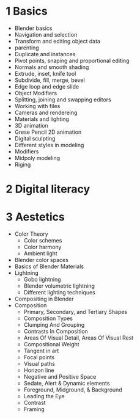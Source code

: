 # 1 Basics
- Blender basics
 - Navigation and selection
 - Transform and editing object data
 - parenting
 - Duplicate and instances
 - Pivot points, snaping and proportional editing
 - Normals and smooth shading
 - Extrude, inset, knife tool
 - Subdivide, fill, merge, bevel
 - Edge loop and edge slide
 - Object Modifiers
 - Splitting, joining and swapping editors
 - Working with files
 - Cameras and rendereing
 - Materials and lighting
 - 3D animation
 - Grese Pencil 2D animation
 - Digital sculpting
- Different styles in modeling
- Modifiers
- Midpoly modeling
- Riging

# 2 Digital literacy



# 3 Aestetics
- Color Theory
  - Color schemes
  - Color harmony
  - Ambient light
- Blender color spaces
- Basics of Blender Materials
- Lightning
  - Gobo lightning
  - Blender volumetric lightning
  - Different lighting techniques
- Compositing in Blender
- Composition
  - Primary, Secondary, and Tertiary Shapes
  - Composition Types
  - Clumping And Grouping
  - Contrasts In Composition
  - Areas Of Visual Detail, Areas Of Visual Rest
  - Compositional Weight
  - Tangent in art
  - Focal points
  - Visual paths
  - Horizon line
  - Negative and Positive Space
  - Sedate, Alert & Dynamic elements
  - Foreground, Midground, & Background
  - Leading the Eye
  - Contrast
  - Framing
    
  
